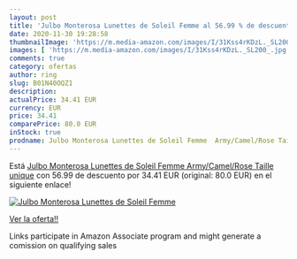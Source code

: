 ```yaml
---
layout: post
title: 'Julbo Monterosa Lunettes de Soleil Femme al 56.99 % de descuento'
date: 2020-11-30 19:28:58
thumbnailImage: 'https://m.media-amazon.com/images/I/31Kss4rKDzL._SL200_.jpg'
images: [ 'https://m.media-amazon.com/images/I/31Kss4rKDzL._SL200_.jpg' ]
comments: true
category: ofertas
author: ring
slug: B01N40OQZ1
description:
actualPrice: 34.41 EUR
currency: EUR
price: 34.41
comparePrice: 80.0 EUR
inStock: true
prodname: Julbo Monterosa Lunettes de Soleil Femme  Army/Camel/Rose Taille unique
---
```


Está [Julbo Monterosa Lunettes de Soleil Femme  Army/Camel/Rose Taille unique](https://www.amazon.fr/dp/B01N40OQZ1/?tag=tolees0d-21) con 56.99 de descuento por 34.41 EUR (original: 80.0 EUR) en el siguiente enlace!

[![Julbo Monterosa Lunettes de Soleil Femme](https://m.media-amazon.com/images/I/31Kss4rKDzL._SL200_.jpg)](https://www.amazon.fr/dp/B01N40OQZ1/?tag=tolees0d-21)

[Ver la oferta!!](https://www.amazon.fr/dp/B01N40OQZ1/?tag=tolees0d-21)

Links participate in Amazon Associate program and might generate a comission on qualifying sales


